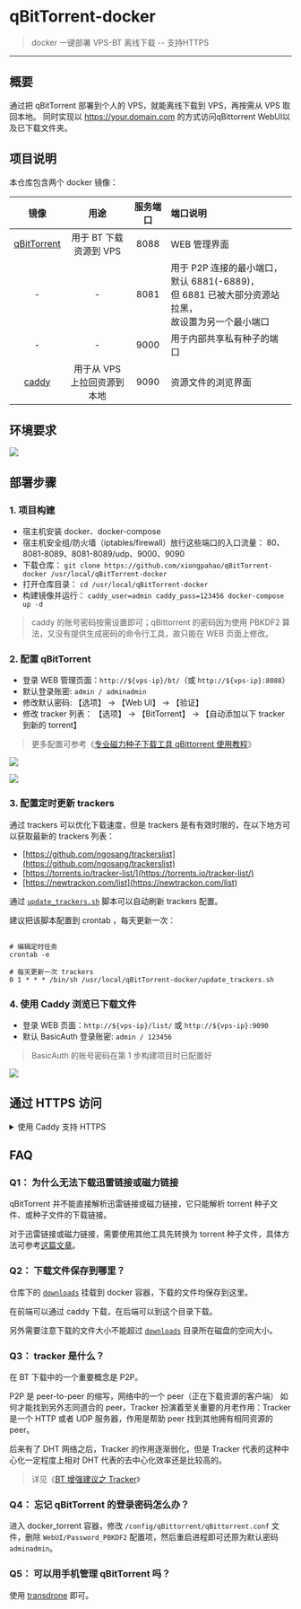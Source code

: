 # qBitTorrent-docker

> docker 一键部署 VPS-BT 离线下载 -- 支持HTTPS

------

## 概要

通过把 qBitTorrent 部署到个人的 VPS，就能离线下载到 VPS，再按需从 VPS 取回本地。
同时实现以 https://your.domain.com 的方式访问qBittorrent WebUI以及已下载文件夹。


## 项目说明

本仓库包含两个 docker 镜像：

| 镜像 | 用途 | 服务端口 | 端口说明 |
|:------:|:------:|:------:|:------|
| [qBitTorrent](https://github.com/qbittorrent/qBittorrent) | 用于 BT 下载资源到 VPS | 8088 | WEB 管理界面 |
| - | - | 8081 | 用于 P2P 连接的最小端口，默认 6881(-6889)，<br/>但 6881 已被大部分资源站拉黑，<br/>故设置为另一个最小端口 |
| - | - | 9000 | 用于内部共享私有种子的端口 |
| [caddy](https://github.com/caddyserver/caddy) | 用于从 VPS 上拉回资源到本地 | 9090 | 资源文件的浏览界面 |


## 环境要求

![](https://img.shields.io/badge/Platform-Linux%20amd64-brightgreen.svg)



## 部署步骤

### 1. 项目构建

- 宿主机安装 docker、docker-compose
- 宿主机安全组/防火墙（iptables/firewall）放行这些端口的入口流量： 80、8081-8089、8081-8089/udp、9000、9090
- 下载仓库： `git clone https://github.com/xiongpahao/qBitTorrent-docker /usr/local/qBitTorrent-docker`
- 打开仓库目录： `cd /usr/local/qBitTorrent-docker`
- 构建镜像并运行： `caddy_user=admin caddy_pass=123456 docker-compose up -d`

> caddy 的账号密码按需设置即可；qBittorrent 的密码因为使用 PBKDF2 算法，又没有提供生成密码的命令行工具，故只能在 WEB 页面上修改。


### 2. 配置 qBitTorrent

- 登录 WEB 管理页面：`http://${vps-ip}/bt/`（或 `http://${vps-ip}:8088`）
- 默认登录账密: `admin / adminadmin`
- 修改默认密码: 【选项】 -> 【Web UI】 -> 【验证】
- 修改 tracker 列表： 【选项】 -> 【BitTorrent】 -> 【自动添加以下 tracker 到新的 torrent】

> 更多配置可参考《[专业磁力种子下载工具 qBittorrent 使用教程](https://zhuanlan.zhihu.com/p/64254201)》

![](imgs/01.png)

![](imgs/02.png)


### 3. 配置定时更新 trackers

通过 trackers 可以优化下载速度，但是 trackers 是有有效时限的，在以下地方可以获取最新的 trackers 列表：

- [https://github.com/ngosang/trackerslist](https://github.com/ngosang/trackerslist)
- [https://torrents.io/tracker-list/](https://torrents.io/tracker-list/)
- [https://newtrackon.com/list](https://newtrackon.com/list)

通过 [`update_trackers.sh`](update_trackers.sh) 脚本可以自动刷新 trackers 配置。

建议把该脚本配置到 crontab ，每天更新一次：

```shell

# 编辑定时任务
crontab -e

# 每天更新一次 trackers
0 1 * * * /bin/sh /usr/local/qBitTorrent-docker/update_trackers.sh
```


### 4. 使用 Caddy 浏览已下载文件

- 登录 WEB 页面：`http://${vps-ip}/list/` 或 `http://${vps-ip}:9090`
- 默认 BasicAuth 登录账密: `admin / 123456`

> BasicAuth 的账号密码在第 1 步构建项目时已配置好

![](imgs/04.png)

## 通过 HTTPS 访问

<details> <summary> 使用 Caddy 支持 HTTPS </summary>

<p>

[Caddy](https://caddyserver.com/docs/) 可以很方便地为端口服务提供 HTTPS 支持，自动管理证书，省心省力。

以下是一个 Debian/Ubuntu 系统上使用 Caddy 的示例，其他系统请参考 [Caddy 官方文档](https://caddyserver.com/docs/)。

### 安装 Caddy

```bash
sudo apt install -y debian-keyring debian-archive-keyring apt-transport-https curl
curl -1sLf 'https://dl.cloudsmith.io/public/caddy/stable/gpg.key' | sudo gpg --dearmor -o /usr/share/keyrings/caddy-stable-archive-keyring.gpg
curl -1sLf 'https://dl.cloudsmith.io/public/caddy/stable/debian.deb.txt' | sudo tee /etc/apt/sources.list.d/caddy-stable.list
sudo apt update
sudo apt install caddy
```

### 配置 Caddy

```bash
sudo vi /etc/caddy/Caddyfile
```

假如你准备使用的域名为 `your1.domain.com`、`your2.domain.com`，请确保以下条件：

-   请先进行 DNS 解析，将你的域名解析到服务器 IP 地址。
-   开放 80 端口和 443 端口，并且端口没有被其他程序占用，如 Nginx、Xray 等。

然后在 Caddyfile 中添加以下内容：

```bash
your1.domain.com {
    reverse_proxy localhost:8088
}
your2.domain.com {
    reverse_proxy localhost:9090
}
```

### 启动 Caddy

执行以下命令启动 Caddy：

```bash
# 启动 Caddy
sudo systemctl start caddy

# 设置 Caddy 开机自启
sudo systemctl enable caddy

# 查看 Caddy 运行状态
sudo systemctl status caddy
```

如果一切顺利，那此时就可以通过 `https://your1.domain.com` 访问 qBittorrent WebUI, 通过`https://your2.domain.com`访问已下载文件夹了。

</p>

</details>


## FAQ

### Q1： 为什么无法下载迅雷链接或磁力链接

qBitTorrent 并不能直接解析迅雷链接或磁力链接，它只能解析 torrent 种子文件、或种子文件的下载链接。

对于迅雷链接或磁力链接，需要使用其他工具先转换为 torrent 种子文件，具体方法可参考[这篇文章](https://my.oschina.net/u/1440553/blog/4480497 )。


### Q2： 下载文件保存到哪里？

仓库下的 [`downloads`](downloads) 挂载到 docker 容器，下载的文件均保存到这里。

在前端可以通过 caddy 下载，在后端可以到这个目录下载。

另外需要注意下载的文件大小不能超过 [`downloads`](downloads) 目录所在磁盘的空间大小。


### Q3： tracker 是什么？

在 BT 下载中的一个重要概念是 P2P。

P2P 是 peer-to-peer 的缩写，网络中的一个 peer（正在下载资源的客户端） 如何才能找到另外志同道合的 peer，Tracker 扮演着至关重要的月老作用：Tracker 是一个 HTTP 或者 UDP 服务器，作用是帮助 peer 找到其他拥有相同资源的 peer。

后来有了 DHT 网络之后，Tracker 的作用逐渐弱化，但是 Tracker 代表的这种中心化一定程度上相对 DHT 代表的去中心化效率还是比较高的。

> 详见《[BT 增强建议之 Tracker](https://0ranga.com/2018/08/27/bt-tracker/)》


### Q4： 忘记 qBitTorrent 的登录密码怎么办？

进入 docker_torrent 容器，修改 `/config/qBittorrent/qBittorrent.conf` 文件，删除 `WebUI/Password_PBKDF2` 配置项，然后重启进程即可还原为默认密码 `adminadmin`。


### Q5： 可以用手机管理 qBitTorrent 吗？

使用 [transdrone](https://cn.computerspywarescanner.com/art9494-transdrone-remotely-control-multiple-torrent-clients-from-android) 即可。

